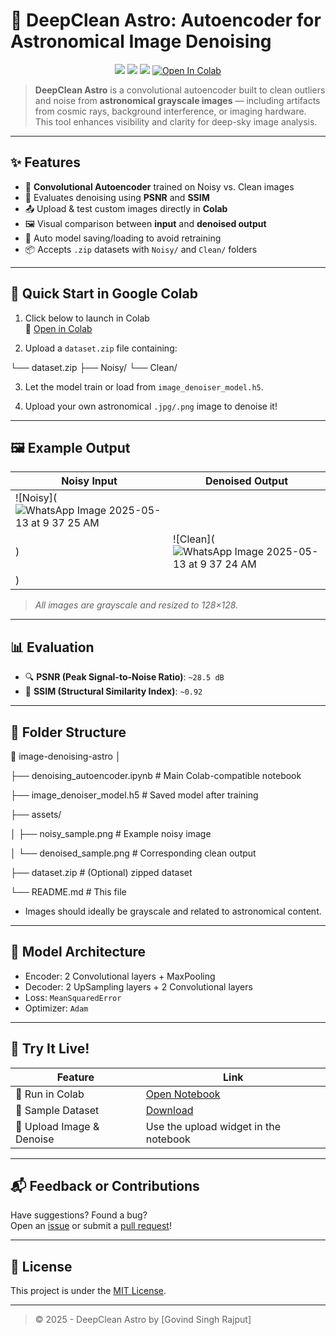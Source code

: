 # 🌌 DeepClean Astro: Autoencoder for Astronomical Image Denoising

<p align="center">
  <img src="https://img.shields.io/badge/Built%20With-Keras-blue?logo=keras" />
  <img src="https://img.shields.io/badge/Colab-Compatible-yellow?logo=googlecolab" />
  <img src="https://img.shields.io/badge/Python-3.9+-blue?logo=python" />
  <a href="https://colab.research.google.com/github/your-username/image-denoising-astro/blob/main/denoising_autoencoder.ipynb">
    <img src="https://colab.research.google.com/assets/colab-badge.svg" alt="Open In Colab"/>
  </a>
</p>

> **DeepClean Astro** is a convolutional autoencoder built to clean outliers and noise from **astronomical grayscale images** — including artifacts from cosmic rays, background interference, or imaging hardware. This tool enhances visibility and clarity for deep-sky image analysis.

---

## ✨ Features

- 🧠 **Convolutional Autoencoder** trained on Noisy vs. Clean images
- 🧪 Evaluates denoising using **PSNR** and **SSIM**
- 📤 Upload & test custom images directly in **Colab**
- 🖼️ Visual comparison between **input** and **denoised output**
- 💾 Auto model saving/loading to avoid retraining
- 📦 Accepts `.zip` datasets with `Noisy/` and `Clean/` folders

---

## 🚀 Quick Start in Google Colab

1. Click below to launch in Colab  
   📎 [Open in Colab](https://colab.research.google.com/github/your-username/image-denoising-astro/blob/main/denoising_autoencoder.ipynb)

2. Upload a `dataset.zip` file containing:

└── dataset.zip
├── Noisy/
└── Clean/


3. Let the model train or load from `image_denoiser_model.h5`.

4. Upload your own astronomical `.jpg/.png` image to denoise it!

---

## 🖼️ Example Output

| Noisy Input | Denoised Output |
|-------------|-----------------|
| ![Noisy](![WhatsApp Image 2025-05-13 at 9 37 25 AM](https://github.com/user-attachments/assets/4eebee67-5044-45ff-aa6a-3861c119e295)
) | ![Clean](![WhatsApp Image 2025-05-13 at 9 37 24 AM](https://github.com/user-attachments/assets/418844f7-2895-4da1-b523-66719e7f4bff)
) |

> *All images are grayscale and resized to 128×128.*

---

## 📊 Evaluation

- 🔍 **PSNR (Peak Signal-to-Noise Ratio)**: `~28.5 dB`
- 🧮 **SSIM (Structural Similarity Index)**: `~0.92`

---

## 📁 Folder Structure

📂 image-denoising-astro
│

├── denoising_autoencoder.ipynb # Main Colab-compatible notebook

├── image_denoiser_model.h5 # Saved model after training

├── assets/

│ ├── noisy_sample.png # Example noisy image

│ └── denoised_sample.png # Corresponding clean output

├── dataset.zip # (Optional) zipped dataset

└── README.md # This file


- Images should ideally be grayscale and related to astronomical content.

---

## 🧠 Model Architecture

- Encoder: 2 Convolutional layers + MaxPooling  
- Decoder: 2 UpSampling layers + 2 Convolutional layers  
- Loss: `MeanSquaredError`  
- Optimizer: `Adam`

---

## 🔘 Try It Live!

| Feature | Link |
|--------|------|
| 🧪 Run in Colab | [Open Notebook](https://colab.research.google.com/drive/1Rk6mJDmfAHJYowp8zS7isJGravmoOjPG?usp=sharing) |
| 📁 Sample Dataset | [Download](https://github.com/your-username/image-denoising-astro/releases/latest) |
| 📸 Upload Image & Denoise | Use the upload widget in the notebook |

---

## 📬 Feedback or Contributions

Have suggestions? Found a bug?  
Open an [issue](https://github.com/your-username/image-denoising-astro/issues) or submit a [pull request](https://github.com/Govind-768/DeepClean-Astro/compare)!

---

## 📜 License

This project is under the [MIT License](LICENSE).

---

> © 2025 - DeepClean Astro by [Govind Singh Rajput]
